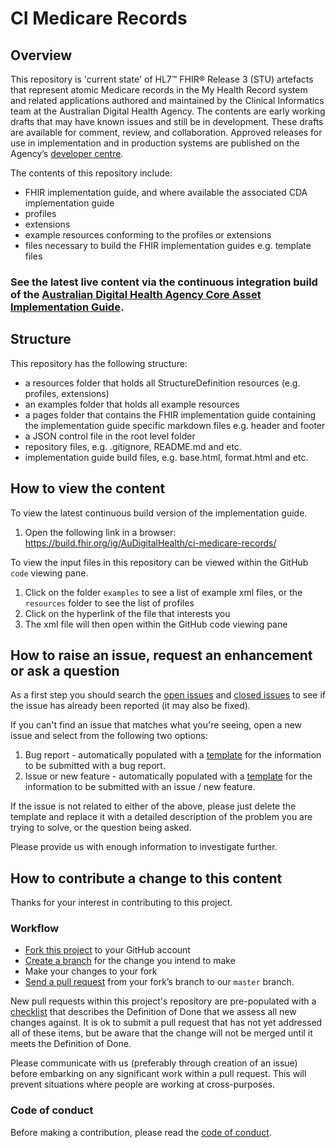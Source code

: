 # CI Medicare Records  

## Overview
This repository is 'current state' of HL7™ FHIR® Release 3 (STU) artefacts that represent atomic Medicare records in the My Health Record system and related applications authored and maintained by the Clinical Informatics team at the Australian Digital Health Agency. The contents are early working drafts that may have known issues and still be in development. These drafts are available for comment, review, and collaboration. Approved releases for use in implementation and in production systems are published on the Agency’s [developer centre]( https://developer.digitalhealth.gov.au/).

The contents of this repository include:
- FHIR implementation guide, and where available the associated CDA implementation guide
- profiles
- extensions
- example resources conforming to the profiles or extensions
- files necessary to build the FHIR implementation guides e.g. template files

### See the latest live content via the continuous integration build of the [Australian Digital Health Agency Core Asset Implementation Guide](https://build.fhir.org/ig/AuDigitalHealth/ci-medicare-records/).

## Structure
This repository has the following structure: 
- a resources folder that holds all StructureDefinition resources (e.g. profiles, extensions)
- an examples folder that holds all example resources
- a pages folder that contains the FHIR implementation guide containing the implementation guide specific markdown files e.g. header and footer
- a JSON control file in the root level folder
- repository files, e.g. .gitignore, README.md and etc.
- implementation guide build files, e.g. base.html, format.html and etc.

 
## How to view the content
To view the latest continuous build version of the implementation guide.
1. Open the following link in a browser: https://build.fhir.org/ig/AuDigitalHealth/ci-medicare-records/

To view the input files in this repository can be viewed within the GitHub `code` viewing pane.
1. Click on the folder `examples` to see a list of example xml files, or the `resources` folder to see the list of profiles
2. Click on the hyperlink of the file that interests you
3. The xml file will then open within the GitHub code viewing pane

## How to raise an issue, request an enhancement or ask a question
As a first step you should search the [open issues](https://github.com/AuDigitalHealth/ci-medicare-records/issues?q=is%3Aopen) and [closed issues](https://github.com/AuDigitalHealth/ci-medicare-records/issues?q=is%3Aclosed) to see if the issue has already been reported (it may also be fixed).

If you can't find an issue that matches what you're seeing, open a new issue and select from the following two options:

1. Bug report - automatically populated with a [template](.github/ISSUE_TEMPLATE/bug_report.md) for the information to be submitted with a bug report.
2. Issue or new feature - automatically populated with a [template](.github/ISSUE_TEMPLATE/issue_or_new_feature.md) for the information to be submitted with an issue / new feature.

If the issue is not related to either of the above, please just delete the template and replace it with a detailed description of the problem you are trying to solve, or the question being asked.

Please provide us with enough information to investigate further.

## How to contribute a change to this content
Thanks for your interest in contributing to this project.

### Workflow
* [Fork this project](https://help.github.com/articles/fork-a-repo/) to your
 GitHub account
* [Create a branch](https://help.github.com/articles/creating-and-deleting-branches-within-your-repository) 
for the change you intend to make
* Make your changes to your fork
* [Send a pull request](https://help.github.com/articles/using-pull-requests/) from your fork’s 
branch to our `master` branch. 

New pull requests within this project's repository are pre-populated with a [checklist](PULL_REQUEST_TEMPLATE.md) that describes the Definition of Done that we assess all new changes against. It is ok to submit a pull request that has not yet addressed all of these items, but be aware that the change will not be merged until it meets the Definition of Done.

Please communicate with us (preferably through creation of an issue) before embarking on any significant work within a pull request. This will prevent situations where people are working at cross-purposes.

### Code of conduct

Before making a contribution, please read the
[code of conduct](CODE_OF_CONDUCT.md).